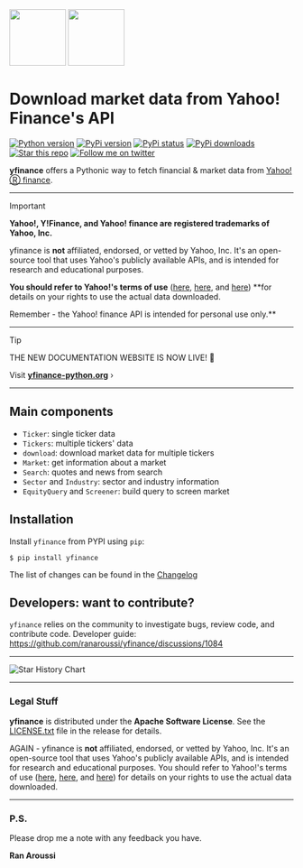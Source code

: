 <img src="./doc/yfinance-gh-logo-dark.webp#gh-dark-mode-only" height="100">
<img src="./doc/yfinance-gh-logo-light.webp#gh-light-mode-only" height="100">

# Download market data from Yahoo! Finance's API

<a target="new" href="https://pypi.python.org/pypi/yfinance"><img border=0 src="https://img.shields.io/badge/python-2.7,%203.6+-blue.svg?style=flat" alt="Python version"></a>
<a target="new" href="https://pypi.python.org/pypi/yfinance"><img border=0 src="https://img.shields.io/pypi/v/yfinance.svg?maxAge=60%" alt="PyPi version"></a>
<a target="new" href="https://pypi.python.org/pypi/yfinance"><img border=0 src="https://img.shields.io/pypi/status/yfinance.svg?maxAge=60" alt="PyPi status"></a>
<a target="new" href="https://pypi.python.org/pypi/yfinance"><img border=0 src="https://img.shields.io/pypi/dm/yfinance.svg?maxAge=2592000&label=installs&color=%2327B1FF" alt="PyPi downloads"></a>
<a target="new" href="https://github.com/ranaroussi/yfinance"><img border=0 src="https://img.shields.io/github/stars/ranaroussi/yfinance.svg?style=social&label=Star&maxAge=60" alt="Star this repo"></a>
<a target="new" href="https://x.com/intent/follow?screen_name=aroussi"><img border=0 src="https://img.shields.io/twitter/follow/aroussi.svg?style=social&label=Follow&maxAge=60" alt="Follow me on twitter"></a>



**yfinance** offers a Pythonic way to fetch financial & market data from [Yahoo!Ⓡ finance](https://finance.yahoo.com).

---

> [!IMPORTANT]  
> **Yahoo!, Y!Finance, and Yahoo! finance are registered trademarks of Yahoo, Inc.**
>
> yfinance is **not** affiliated, endorsed, or vetted by Yahoo, Inc. It's an open-source tool that uses Yahoo's publicly available APIs, and is intended for research and educational purposes.
> 
> **You should refer to Yahoo!'s terms of use** ([here](https://policies.yahoo.com/us/en/yahoo/terms/product-atos/apiforydn/index.htm), [here](https://legal.yahoo.com/us/en/yahoo/terms/otos/index.html), and [here](https://policies.yahoo.com/us/en/yahoo/terms/index.htm)) **for details on your rights to use the actual data downloaded.
>
> Remember - the Yahoo! finance API is intended for personal use only.**

---

> [!TIP]
> THE NEW DOCUMENTATION WEBSITE IS NOW LIVE! 🤘
> 
> Visit [**yfinance-python.org**](https://yfinance-python.org/) ›

---

## Main components

- `Ticker`: single ticker data
- `Tickers`: multiple tickers' data
- `download`: download market data for multiple tickers
- `Market`: get information about a market
- `Search`: quotes and news from search
- `Sector` and `Industry`: sector and industry information
- `EquityQuery` and `Screener`: build query to screen market

## Installation

Install `yfinance` from PYPI using `pip`:

``` {.sourceCode .bash}
$ pip install yfinance
```

The list of changes can be found in the [Changelog](https://github.com/ranaroussi/yfinance/blob/main/CHANGELOG.rst)

## Developers: want to contribute?

`yfinance` relies on the community to investigate bugs, review code, and contribute code. Developer guide: https://github.com/ranaroussi/yfinance/discussions/1084

---

![Star History Chart](https://api.star-history.com/svg?repos=ranaroussi/yfinance)

---

### Legal Stuff

**yfinance** is distributed under the **Apache Software License**. See
the [LICENSE.txt](./LICENSE.txt) file in the release for details.

AGAIN - yfinance is **not** affiliated, endorsed, or vetted by Yahoo, Inc. It's
an open-source tool that uses Yahoo's publicly available APIs, and is
intended for research and educational purposes. You should refer to Yahoo!'s terms of use
([here](https://policies.yahoo.com/us/en/yahoo/terms/product-atos/apiforydn/index.htm),
[here](https://legal.yahoo.com/us/en/yahoo/terms/otos/index.html), and
[here](https://policies.yahoo.com/us/en/yahoo/terms/index.htm)) for
details on your rights to use the actual data downloaded.

---

### P.S.

Please drop me a note with any feedback you have.

**Ran Aroussi**

